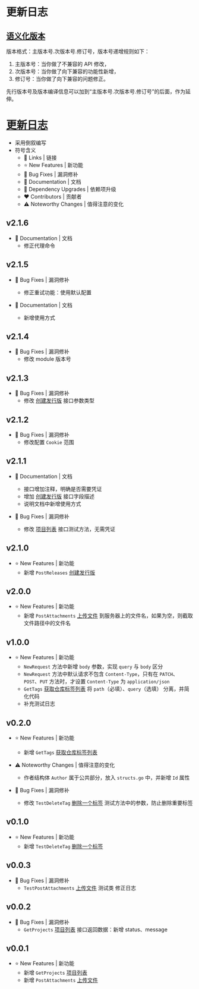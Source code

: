 # 更新日志

## [语义化版本](https://semver.org/lang/zh-CN/)

版本格式：主版本号.次版本号.修订号，版本号递增规则如下：

1. 主版本号：当你做了不兼容的 API 修改，
2. 次版本号：当你做了向下兼容的功能性新增，
3. 修订号：当你做了向下兼容的问题修正。

先行版本号及版本编译信息可以加到“主版本号.次版本号.修订号”的后面，作为延伸。

# [更新日志](#更新日志)

- 采用倒叙编写
- 符号含义
    - 📗 Links | 链接
    - ⭐ New Features | 新功能
    - 🐞 Bug Fixes | 漏洞修补
    - 📔 Documentation | 文档
    - 🔨 Dependency Upgrades | 依赖项升级
    - ❤ Contributors | 贡献者
    - ⚠️ Noteworthy Changes | 值得注意的变化

## v2.1.6

- 📔 Documentation | 文档
    - 修正代理命令

## v2.1.5

- 🐞 Bug Fixes | 漏洞修补
    - 修正重试功能：使用默认配置

- 📔 Documentation | 文档
    - 新增使用方式

## v2.1.4

- 🐞 Bug Fixes | 漏洞修补
    - 修改 module 版本号

## v2.1.3

- 🐞 Bug Fixes | 漏洞修补
    - 修改 [创建发行版](https://apifox.com/apidoc/shared-da30afb0-9d2e-429b-a4bc-a83209e06021/api-128319361) 接口参数类型

## v2.1.2

- 🐞 Bug Fixes | 漏洞修补
    - 修改配置 `Cookie` 范围

## v2.1.1

- 📔 Documentation | 文档
    - 接口增加注释，明确是否需要凭证
    - 增加 [创建发行版](https://apifox.com/apidoc/shared-da30afb0-9d2e-429b-a4bc-a83209e06021/api-128319361) 接口字段描述
    - 说明文档中新增使用方式

- 🐞 Bug Fixes | 漏洞修补
    - 修改 [项目列表](https://apifox.com/apidoc/shared-da30afb0-9d2e-429b-a4bc-a83209e06021/api-102299292) 接口测试方法，无需凭证

## v2.1.0

- ⭐ New Features | 新功能
    - 新增 `PostReleases`
      [创建发行版](https://apifox.com/apidoc/shared-da30afb0-9d2e-429b-a4bc-a83209e06021/api-128319361)

## v2.0.0

- ⭐ New Features | 新功能
    - 新增 `PostAttachments`
      [上传文件](https://apifox.com/apidoc/shared-da30afb0-9d2e-429b-a4bc-a83209e06021/api-128323479)
      到服务器上的文件名，如果为空，则截取文件路径中的文件名

## v1.0.0

- ⭐ New Features | 新功能
    - `NewRequest` 方法中新增 `body` 参数，实现 `query` 与 `body` 区分
    - `NewRequest` 方法中默认请求不包含 `Content-Type`，只有在 `PATCH`、`POST`、`PUT` 方法时，才设置 `Content-Type`
      为 `application/json`
    - `GetTags`
      [获取仓库标签列表](https://apifox.com/apidoc/shared-da30afb0-9d2e-429b-a4bc-a83209e06021/api-118749619)
      将 `path`（必填）、`query`（选填） 分离，并简化代码
    - 补充测试日志

## v0.2.0

- ⭐ New Features | 新功能
    - 新增 `GetTags`
      [获取仓库标签列表](https://apifox.com/apidoc/shared-da30afb0-9d2e-429b-a4bc-a83209e06021/api-118749619)

- ⚠️ Noteworthy Changes | 值得注意的变化
    - 作者结构体 `Author` 属于公共部分，放入 `structs.go` 中，并新增 `Id` 属性

- 🐞 Bug Fixes | 漏洞修补
    - 修改 `TestDeleteTag`
      [删除一个标签](https://apifox.com/apidoc/shared-da30afb0-9d2e-429b-a4bc-a83209e06021/api-118749620)
      测试方法中的参数，防止删除重要标签

## v0.1.0

- ⭐ New Features | 新功能
    - 新增 `TestDeleteTag`
      [删除一个标签](https://apifox.com/apidoc/shared-da30afb0-9d2e-429b-a4bc-a83209e06021/api-118749620)

## v0.0.3

- 🐞 Bug Fixes | 漏洞修补
    - `TestPostAttachments`
      [上传文件](https://apifox.com/apidoc/shared-da30afb0-9d2e-429b-a4bc-a83209e06021/api-128323479)
      测试类 修正日志

## v0.0.2

- 🐞 Bug Fixes | 漏洞修补
    - `GetProjects`
      [项目列表](https://apifox.com/apidoc/shared-da30afb0-9d2e-429b-a4bc-a83209e06021/api-102299292)
      接口返回数据：新增 status、message

## v0.0.1

- ⭐ New Features | 新功能
    - 新增 `GetProjects`
      [项目列表](https://apifox.com/apidoc/shared-da30afb0-9d2e-429b-a4bc-a83209e06021/api-102299292)
    - 新增 `PostAttachments`
      [上传文件](https://apifox.com/apidoc/shared-da30afb0-9d2e-429b-a4bc-a83209e06021/api-128323479)
